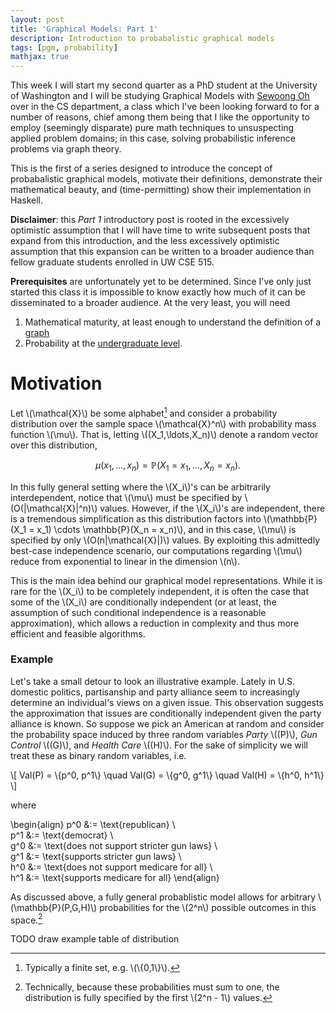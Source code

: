 ```yaml
---
layout: post
title: 'Graphical Models: Part 1'
description: Introduction to probabalistic graphical models
tags: [pgm, probability]
mathjax: true
---
```


This week I will start my second quarter as a PhD student at the University of
Washington and I will be studying Graphical Models with [Sewoong
Oh](https://homes.cs.washington.edu/~sewoong/) over in the CS department, a class
which I've been looking forward to for a number of reasons, chief among
them being that I like the opportunity to employ (seemingly disparate) pure
math techniques to unsuspecting applied problem domains; in this case,
solving probabilistic inference problems via graph theory.

This is the first of a series designed to introduce the concept of probabalistic graphical models, motivate their definitions, demonstrate their mathematical beauty, and (time-permitting) show their implementation in Haskell.

**Disclaimer**: this *Part 1* introductory post is rooted in the excessively optimistic assumption that I will have time to write subsequent posts that expand from this introduction, and the less excessively optimistic assumption that this expansion can be written to a broader audience than fellow graduate students enrolled in UW CSE 515.

**Prerequisites** are unfortunately yet to be determined. Since I've only just started this class it is impossible to know exactly how much of it can be disseminated to a broader audience. At the very least, you will need
1. Mathematical maturity, at least enough to understand the definition of a [graph](https://en.wikipedia.org/wiki/Graph_theory) <!-- or link to my own definition -->
2. Probability at the [undergraduate level](https://projects.iq.harvard.edu/stat110/home).

# Motivation

Let \\(\mathcal{X}\\) be some alphabet[^1] and consider a probability
distribution over the sample space \\(\mathcal{X}^n\\) with probability mass
function \\(\mu\\). That is, letting \\((X_1,\ldots,X_n)\\) denote a random
vector over this distribution,

$$ \mu(x_1, \ldots, x_n) = \mathbb{P}(X_1 = x_1, \ldots, X_n = x_n). $$

In this fully general setting where the \\(X_i\\)'s can be arbitrarily interdependent,
notice that \\(\mu\\) must be specified by \\(O(|\mathcal{X}|^n)\\) values. However,
if the \\(X_i\\)'s are independent, there is a tremendous
simplification as this distribution factors into \\(\mathbb{P}(X_1 = x_1)
\cdots \mathbb{P}(X_n = x_n)\\),
and in this case, \\(\mu\\) is specified by only \\(O(n|\mathcal{X}|)\\)
values. By exploiting this admittedly best-case independence scenario, our
computations regarding \\(\mu\\) reduce from exponential to linear in the
dimension \\(n\\).

This is the main idea behind our graphical model representations. While it is
rare for the \\(X_i\\) to be completely independent, it is often the
case that some of the \\(X_i\\) are conditionally independent (or at least, the
assumption of such conditional independence is a reasonable approximation),
which allows a reduction in complexity and thus more efficient and feasible
algorithms.

### Example
Let's take a small detour to look an illustrative example. Lately in U.S.
domestic politics, partisanship and party alliance seem to increasingly determine an
individual's views on a given issue. This observation suggests the
approximation that issues are conditionally independent given the party
alliance is known. So suppose we pick an American at random and consider the
probability space induced by three <!-- TODO count -->
random variables *Party* \\((P)\\), *Gun Control* \\((G)\\), and *Health Care*
\\((H)\\). For the sake of simplicity we will treat these as binary random variables,
i.e.

\\[ Val(P) = \\{p^0, p^1\\} \quad Val(G) = \\{g^0, g^1\\} \quad Val(H) = \\{h^0, h^1\\} \\]

where

\begin{align}
p^0 &:= \text{republican} \\\
p^1 &:= \text{democrat} \\\
g^0 &:= \text{does not support stricter gun laws} \\\
g^1 &:= \text{supports stricter gun laws} \\\
h^0 &:= \text{does not support medicare for all} \\\
h^1 &:= \text{supports medicare for all}
\end{align}

As discussed above, a fully general probablistic model allows for arbitrary \\(\mathbb{P}(P,G,H)\\) probabilities for the \\(2^n\\) possible outcomes in this space.[^3]

TODO draw example table of distribution

<!--

TODO maybe avoid this and just start with a graph, explain if it factors then good
Notice that by successively applying the definition of the conditional probability mass function[^2]
[^2]: \\(\mathbb{P}(A, B) = \mathbb{P}(A)\mathbb{P}(B\mid A)\\)
we can derive another general expression

$$ \mu(x_1, \ldots, x_n) = \mu(x_1) \prod_{i = 2}^n \mu(x_i \mid x_1, \ldots, x_{i-1}). $$

# Bayesian Networks

 -->
[^1]: Typically a finite set, e.g. \\(\\{0,1\\}\\).
[^3]: Technically, because these probabilities must sum to one, the distribution is fully specified by the first \\(2^n - 1\\) values.
